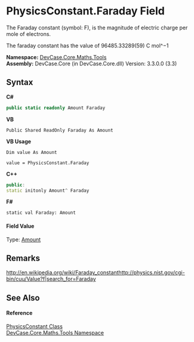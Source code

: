 # PhysicsConstant.Faraday Field
 

The Faraday constant (symbol: F), is the magnitude of electric charge per mole of electrons. 

 The faraday constant has the value of 96485.33289(59) C mol^−1

**Namespace:**&nbsp;<a href="N_DevCase_Core_Maths_Tools">DevCase.Core.Maths.Tools</a><br />**Assembly:**&nbsp;DevCase.Core (in DevCase.Core.dll) Version: 3.3.0.0 (3.3)

## Syntax

**C#**<br />
``` C#
public static readonly Amount Faraday
```

**VB**<br />
``` VB
Public Shared ReadOnly Faraday As Amount
```

**VB Usage**<br />
``` VB Usage
Dim value As Amount

value = PhysicsConstant.Faraday

```

**C++**<br />
``` C++
public:
static initonly Amount^ Faraday
```

**F#**<br />
``` F#
static val Faraday: Amount
```


#### Field Value
Type: <a href="T_DevCase_Core_Maths_Amount">Amount</a>

## Remarks
<a href="http://en.wikipedia.org/wiki/Faraday_constant" target="_blank">http://en.wikipedia.org/wiki/Faraday_constant</a><a href="http://physics.nist.gov/cgi-bin/cuu/Value?f|search_for=Faraday" target="_blank">http://physics.nist.gov/cgi-bin/cuu/Value?f|search_for=Faraday</a>

## See Also


#### Reference
<a href="T_DevCase_Core_Maths_Tools_PhysicsConstant">PhysicsConstant Class</a><br /><a href="N_DevCase_Core_Maths_Tools">DevCase.Core.Maths.Tools Namespace</a><br />